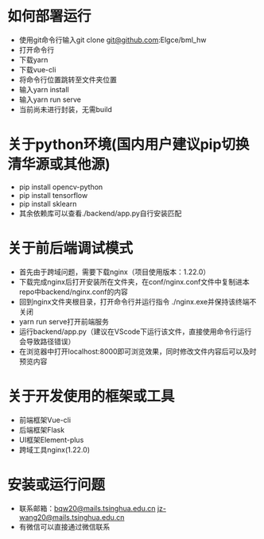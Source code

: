 # 如何部署运行
* 使用git命令行输入git clone git@github.com:Elgce/bml_hw
* 打开命令行
* 下载yarn
* 下载vue-cli
* 将命令行位置跳转至文件夹位置
* 输入yarn install
* 输入yarn run serve
* 当前尚未进行封装，无需build

# 关于python环境(国内用户建议pip切换清华源或其他源)
* pip install opencv-python
* pip install tensorflow
* pip install sklearn
* 其余依赖库可以查看./backend/app.py自行安装匹配

# 关于前后端调试模式
* 首先由于跨域问题，需要下载nginx（项目使用版本：1.22.0）
* 下载完成nginx后打开安装所在文件夹，在conf/nginx.conf文件中复制进本repo中backend/nginx.conf的内容
* 回到nginx文件夹根目录，打开命令行并运行指令 ./nginx.exe并保持该终端不关闭
* yarn run serve打开前端服务
* 运行backend/app.py（建议在VScode下运行该文件，直接使用命令行运行会导致路径错误）
* 在浏览器中打开localhost:8000即可浏览效果，同时修改文件内容后可以及时预览内容

# 关于开发使用的框架或工具
* 前端框架Vue-cli
* 后端框架Flask
* UI框架Element-plus
* 跨域工具nginx(1.22.0)

# 安装或运行问题
* 联系邮箱：bqw20@mails.tsinghua.edu.cn     jz-wang20@mails.tsinghua.edu.cn
* 有微信可以直接通过微信联系
